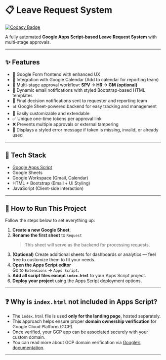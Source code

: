 # 📋 Leave Request System
[![Codacy Badge](https://app.codacy.com/project/badge/Grade/9d847cad0c874e0f9ec4e3948080117a)](https://app.codacy.com/gh/anugrahiyyan/Approval-Leave-Request/dashboard?utm_source=gh&utm_medium=referral&utm_content=&utm_campaign=Badge_grade)

A fully automated **Google Apps Script-based Leave Request System** with multi-stage approvals.

---

## ✨ Features

- 📝 Google Form frontend with enhanced UX
- 📆 Integration with Google Calendar (Add to calendar for reporting team)
- 🔄 Multi-stage approval workflow: **SPV → HR → GM (optional)**
- 📧 Dynamic email notifications with styled Bootstrap-based HTML templates
- 📨 Final decision notifications sent to requester and reporting team
- 📊 Google Sheet-powered backend for easy tracking and management
- 🔄 Easily customizable and extendable
- ✅ Unique one-time tokens per approval link
- ❌ Prevents multiple approvals or external tampering
- 🚫 Displays a styled error message if token is missing, invalid, or already used

---

## 🚀 Tech Stack

- [Google Apps Script](https://developers.google.com/apps-script)
- Google Sheets
- Google Workspace (Gmail, Calendar)
- HTML + Bootstrap (Email + UI Styling)
- JavaScript (Client-side interaction)

---

## 🚀 How to Run This Project

Follow the steps below to set everything up:

1. **Create a new Google Sheet**.
2. **Rename the first sheet** to `Request`  
   > This sheet will serve as the backend for processing requests.
3. **(Optional)** Create additional sheets for dashboards or analytics — feel free to customize them to fit your needs.
4. **Open the Apps Script editor**  
   Go to `Extensions` → `Apps Script`.
5. **Add all script files except `index.html`** to your Apps Script project.
6. **Deploy your project** using the Apps Script deployment options.

---

## ❓ Why is `index.html` not included in Apps Script?

- The `index.html` file is used **only for the landing page**, hosted separately.
- This approach helps ensure proper **domain ownership verification** for Google Cloud Platform (GCP).
- Once verified, your GCP app can be associated securely with your custom domain.
- You can read more about GCP domain verification via [Google’s documentation](https://support.google.com/cloud/answer/9110914).

---
